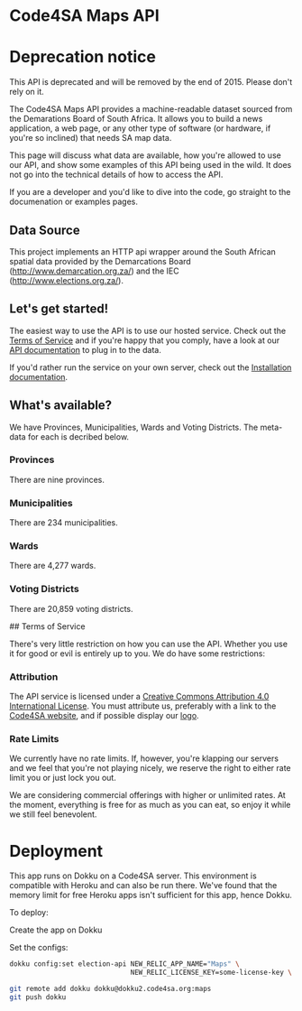 # Code4SA Maps API

# Deprecation notice

This API is deprecated and will be removed by the end of 2015. Please don't rely on it.

The Code4SA Maps API provides a machine-readable dataset sourced from the Demarations Board of South Africa. It allows you to build a news application, a web page, or any other type of software (or hardware, if you're so inclined) that needs SA map data.

This page will discuss what data are available, how you're allowed to use our API, and show some examples of this API being used in the wild. It does not go into the technical details of how to access the API.

If you are a developer and you'd like to dive into the code, go straight to the documenation or examples pages.

## Data Source

This project implements an HTTP api wrapper around the South African spatial data provided
by the Demarcations Board (http://www.demarcation.org.za/) and the IEC (http://www.elections.org.za/).

## Let's get started!

The easiest way to use the API is to use our hosted service. Check out the [Terms of Service](#ToS) and if you're happy that you comply, have a look at our [API documentation](API.md) to plug in to the data. 

If you'd rather run the service on your own server, check out the [Installation documentation](INSTALLATION.md).

## What's available?

We have Provinces, Municipalities, Wards and Voting Districts. The meta-data for each is decribed below.

### Provinces

There are nine provinces.

### Municipalities

There are 234 municipalities.

### Wards

There are 4,277 wards.

### Voting Districts

There are 20,859 voting districts.

##<a name="ToS"></a> Terms of Service

There's very little restriction on how you can use the API. Whether you use it for good or evil is entirely up to you. We do have some restrictions:

### Attribution

The API service is licensed under a [Creative Commons Attribution 4.0 International License](http://creativecommons.org/licenses/by/4.0/). You must attribute us, preferably with a link to the [Code4SA website](http://www.code4sa.org), and if possible display our [logo](http://www.code4sa.org/img/logo.png).

### Rate Limits

We currently have no rate limits. If, however, you're klapping our servers and we feel that you're not playing nicely, we reserve the right to either rate limit you or just lock you out.

We are considering commercial offerings with higher or unlimited rates. At the moment, everything is free for as much as you can eat, so enjoy it while we still feel benevolent.

# Deployment

This app runs on Dokku on a Code4SA server. This environment is compatible with Heroku and can also be run there. We've found that the memory limit for free Heroku apps isn't sufficient for this app, hence Dokku.

To deploy:

Create the app on Dokku

Set the configs:
```bash
dokku config:set election-api NEW_RELIC_APP_NAME="Maps" \
                              NEW_RELIC_LICENSE_KEY=some-license-key \
```
```bash
git remote add dokku dokku@dokku2.code4sa.org:maps
git push dokku
```
